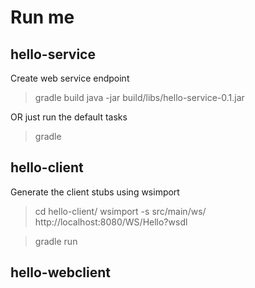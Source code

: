 
# Run me

## hello-service

Create web service endpoint
> gradle build
> java -jar build/libs/hello-service-0.1.jar

OR just run the default tasks
> gradle

## hello-client

Generate the client stubs using wsimport
> cd hello-client/
> wsimport -s src/main/ws/ http://localhost:8080/WS/Hello?wsdl

> gradle run

## hello-webclient


